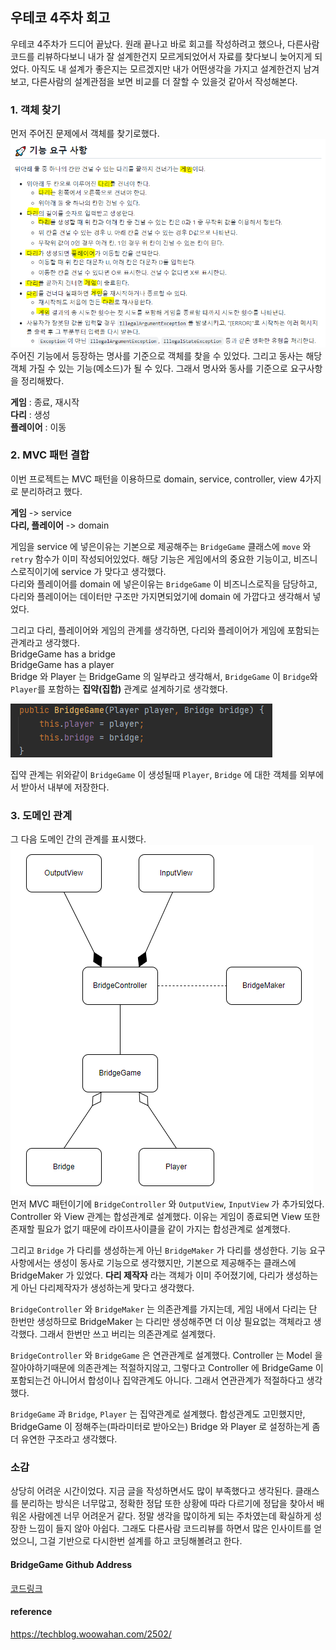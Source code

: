 ## 우테코 4주차 회고

우테코 4주차가 드디어 끝났다. 원래 끝나고 바로 회고를 작성하려고 했으나, 다른사람 코드를 리뷰하다보니
내가 잘 설계한건지 모르게되었어서 자료를 찾다보니 늦어지게 되었다. 아직도 내 설계가 좋은지는 모르겠지만
내가 어떤생각을 가지고 설계한건지 남겨보고, 다른사람의 설계관점을 보면 비교를 더 잘할 수 있을것 같아서
작성해본다.

### 1. 객체 찾기
먼저 주어진 문제에서 객체를 찾기로했다.  
<img src="res/기능.PNG">  
주어진 기능에서 등장하는 명사를 기준으로 객체를 찾을 수 있었다.
그리고 동사는 해당 객체 가질 수 있는 기능(메소드)가 될 수 있다. 그래서 명사와 동사를 기준으로 요구사항을
정리해봤다.

**게임** : 종료, 재시작  
**다리** : 생성  
**플레이어** : 이동  

### 2. MVC 패턴 결합
이번 프로젝트는 MVC 패턴을 이용하므로 domain, service, controller, view 4가지로 분리하려고 했다.  

**게임** -> service  
**다리, 플레이어** -> domain  

게임을 service 에 넣은이유는 기본으로 제공해주는 `BridgeGame` 클래스에 `move` 와 `retry` 함수가 이미
작성되어있었다. 해당 기능은 게임에서의 중요한 기능이고, 비즈니스로직이기에 service 가 맞다고 생각했다.  
다리와 플레이어를 domain 에 넣은이유는 `BridgeGame` 이 비즈니스로직을 담당하고, 다리와 플레이어는
데이터만 구조만 가지면되었기에 domain 에 가깝다고 생각해서 넣었다.  

그리고 다리, 플레이어와 게임의 관계를 생각하면, 다리와 플레이어가 게임에 포함되는 관계라고 생각했다.  
BridgeGame has a bridge  
BridgeGame has a player  
Bridge 와 Player 는 BridgeGame 의 일부라고 생각해서, 
`BridgeGame` 이 `Bridge`와 `Player`를 포함하는 **집약(집합)** 관계로 설계하기로 생각했다.  
  
<img src="res/집약.PNG">  

집약 관계는 위와같이 `BridgeGame` 이 생성될때 `Player`, `Bridge` 에 대한 객체를 외부에서 받아서
내부에 저장한다.  

### 3. 도메인 관계
그 다음 도메인 간의 관계를 표시했다.  
<img src="res/도메인.PNG">   
먼저 MVC 패턴이기에 `BridgeController` 와 `OutputView`, `InputView` 가 추가되었다. 
Controller 와 View 관계는 합성관계로 설계했다. 이유는 게임이 종료되면 View 또한 존재할 필요가 없기
때문에 라이프사이클을 같이 가지는 합성관계로 설계했다.  

그리고 `Bridge` 가 다리를 생성하는게 아닌 `BridgeMaker` 가 다리를 생성한다.
기능 요구사항에서는 생성이 동사로 기능으로 생각했지만, 기본으로 제공해주는 클래스에 BridgeMaker 가 있었다. 
**다리 제작자** 라는 객체가 이미 주어졌기에, 다리가 생성하는게 아닌 다리제작자가 생성하는게 맞다고 생각했다.  

`BridgeController` 와 `BridgeMaker` 는 의존관계를 가지는데, 게임 내에서 다리는 단 한번만 생성하므로
BridgeMaker 는 다리만 생성해주면 더 이상 필요없는 객체라고 생각했다. 그래서 한번만 쓰고 버리는 의존관계로
설계했다.

`BridgeController` 와 `BridgeGame` 은 연관관계로 설계했다. Controller 는 Model 을 잘아야하기때문에
의존관계는 적절하지않고, 그렇다고 Controller 에 BridgeGame 이 포함되는건 아니어서 합성이나 집약관계도
아니다. 그래서 연관관계가 적절하다고 생각했다.

`BridgeGame` 과 `Bridge`, `Player` 는 집약관계로 설계했다. 합성관계도 고민했지만, BridgeGame 
이 정해주는(파라미터로 받아오는) Bridge 와 Player 로 설정하는게 좀 더 유연한 구조라고 생각했다.

### 소감
상당히 어려운 시간이었다. 지금 글을 작성하면서도 많이 부족했다고 생각된다. 
클래스를 분리하는 방식은 너무많고, 정확한 정답 또한 상황에 따라 다르기에 정답을 찾아서 배워온 사람에겐 너무 어려운거 같다. 
정말 생각을 많이하게 되는 주차였는데 확실하게 성장한 느낌이 들지 않아 아쉽다. 
그래도 다른사람 코드리뷰를 하면서 많은 인사이트를 얻었으니, 그걸 기반으로 다시한번
설계를 하고 코딩해볼려고 한다.

#### BridgeGame Github Address
[코드링크](https://github.com/woowacourse-precourse/java-bridge/pull/688#discussion_r1031303113)

#### reference
https://techblog.woowahan.com/2502/